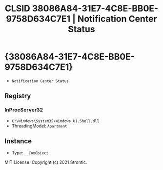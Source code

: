 ﻿---
title: "CLSID 38086A84-31E7-4C8E-BB0E-9758D634C7E1 | Notification Center Status"
excerpt: What is COM-Object CLSID 38086A84-31E7-4C8E-BB0E-9758D634C7E1?
---

# {38086A84-31E7-4C8E-BB0E-9758D634C7E1}

* `Notification Center Status`

## Registry


### InProcServer32

* `C:\Windows\System32\Windows.UI.Shell.dll`
* ThreadingModel: `Apartment`

## Instance

* Type: `__ComObject`

MIT License. Copyright (c) 2021 Strontic.


